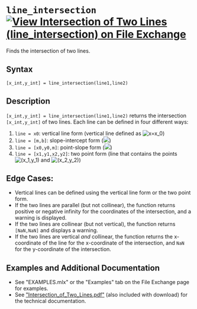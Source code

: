 # `line_intersection` [![View Intersection of Two Lines (line_intersection) on File Exchange](https://www.mathworks.com/matlabcentral/images/matlab-file-exchange.svg)](https://www.mathworks.com/matlabcentral/fileexchange/85428-intersection-of-two-lines-line_intersection)

Finds the intersection of two lines.


## Syntax

`[x_int,y_int] = line_intersection(line1,line2)`


## Description

`[x_int,y_int] = line_intersection(line1,line2)` returns the intersection `[x_int,y_int]` of two lines. Each line can be defined in four different ways:

   1. `line = x0`: vertical line form (vertical line defined as <img src="https://latex.codecogs.com/svg.latex?\inline&space;x=x_0" title="x=x_0" />)
   2. `line = [m,b]`: slope-intercept form (<img src="https://latex.codecogs.com/svg.latex?\inline&space;y=m&space;x+b"/>) 
   3. `line = [x0,y0,m]`: point-slope form (<img src="https://latex.codecogs.com/svg.latex?\inline&space;y-y_0&space;=m&space;(x-x_0&space;)"/>)
   4. `line = [x1,y1,x2,y2]`: two point form (line that contains the points <img src="https://latex.codecogs.com/svg.latex?\inline&space;(x_1,y_1)" title="(x_1,y_1)" /> and <img src="https://latex.codecogs.com/svg.latex?\inline&space;(x_2,y_2)" title="(x_2,y_2)" />)

## Edge Cases:

   - Vertical lines can be defined using the vertical line form or the two point form.
   - If the two lines are parallel (but not collinear), the function returns positive or negative infinity for the coordinates of the intersection, and a warning is displayed.
   - If the two lines are collinear (but not vertical), the function returns `[NaN,NaN]` and displays a warning.
   - If the two lines are vertical _and_ collinear, the function returns the x-coordinate of the line for the x-coordinate of the intersection, and `NaN` for the y-coordinate of the intersection.
 
## Examples and Additional Documentation

   - See "EXAMPLES.mlx" or the "Examples" tab on the File Exchange page for examples. 
   - See ["Intersection_of_Two_Lines.pdf"](https://tamaskis.github.io/documentation/Intersection_of_Two_Lines.pdf) (also included with download) for the technical documentation.
